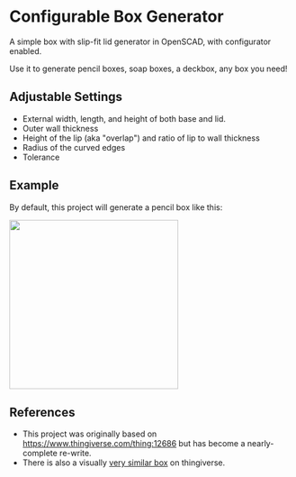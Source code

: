 # Configurable Box Generator
A simple box with slip-fit lid generator in OpenSCAD, with configurator enabled.

Use it to generate pencil boxes, soap boxes, a deckbox, any box you need!

## Adjustable Settings

* External width, length, and height of both base and lid.
* Outer wall thickness
* Height of the lip (aka "overlap") and ratio of lip to wall thickness
* Radius of the curved edges
* Tolerance

## Example

By default, this project will generate a pencil box like this:

<img src="https://user-images.githubusercontent.com/188558/209711140-a41bf01e-7040-4c30-9360-fb81c103a9cf.png" width="300px"/>

## References

* This project was originally based on https://www.thingiverse.com/thing:12686 but has become a nearly-complete re-write.
* There is also a visually [very similar box](https://www.thingiverse.com/thing:190117) on thingiverse.
